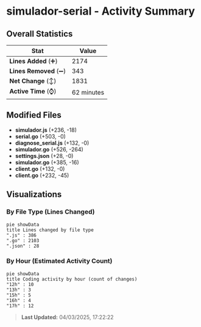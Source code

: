 # simulador-serial - Activity Summary 

## Overall Statistics

| Stat                   | Value                                                             |
| ---------------------- | ----------------------------------------------------------------- |
| **Lines Added** (➕)   | 2174                                          |
| **Lines Removed** (➖) | 343                                        |
| **Net Change** (↕)    | 1831                |
| **Active Time** (⌚)   | 62 minutes |


## Modified Files
- **simulador.js** (+236, -18)
- **serial.go** (+503, -0)
- **diagnose_serial.js** (+132, -0)
- **simulador.go** (+526, -264)
- **settings.json** (+28, -0)
- **simulador.go** (+385, -16)
- **client.go** (+132, -0)
- **client.go** (+232, -45)

## Visualizations

### By File Type (Lines Changed)

```mermaid
pie showData
title Lines changed by file type
".js" : 386
".go" : 2103
".json" : 28
```

### By Hour (Estimated Activity Count)

```mermaid
pie showData
title Coding activity by hour (count of changes)
"12h" : 10
"13h" : 3
"15h" : 5
"16h" : 4
"17h" : 12
```


> **Last Updated:** 04/03/2025, 17:22:22